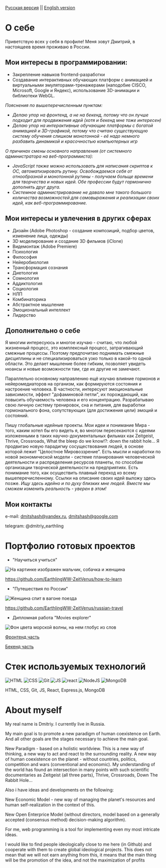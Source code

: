 [Русская версия](#%D0%BE-%D1%81%D0%B5%D0%B1%D0%B5) || [English version](#about-myself)
# О себе
Приветствую всех у себя в профиле!
Меня зовут Дмитрий, в настоящеев время проживаю в России.
## Мои интересы в программировании:
* Закрепление навыков frontend-разработки
* Создавание интерактивных обучающих платформ с анимацией и виртуальными эмуляторами-тренажерами (наподобие CISCO, Microsoft, Google и Яндекс), использование 3D-анимации и библиотеки WebGL.

_Пояснения по вышеперечисленным пунктам:_
+ _Делаю упор на фронтенд, а не на бекенд, потому что он лучше подходит для продвижения идей (хотя и бекенд мне тоже интересен)_
+ _Делаю упор на интерактивные обучающие платформы с богатой анимацией и 3D-графикой, потому что считаю существующую систему обучения слишком монотонной - её надо немного разбавить динамикой и красочностью компьютерных игр_

_О причинах смены основного направления (от системного администратора на веб-программиста):_
+ _JavaScript также можно использовать для написания скриптов к ОС, автоматизировать рутину. Освобождаемся себя от отнообразной и монотонной рутины - получаем больще времени для творчества и новых идей. Обе профессии будут гармонично дополнять друг друга._
+ _Системное администрирование не давало мне такого большого количества возможностей для самовыражения и реализации своих идей, как веб-программирование._
## Мои интересы и увлечения в других сферах
- Дизайн (Adobe Photoshop - создание композиций, подбор цветов, изменение лица, одежды)
- 3D моделирование и создание 3D фильмов (iClone)
- Видемонтаж (Adobe Premiere)
- Психология
- Философия
- Нейеробиология
- Трансформация сознания
- Диетология
- Сомнология
- Аддиктология
- Социология
- НЛП
- Комбинаторика
- Абстрактное мышление
- Эмоциональный интеллект
- Лидерство
## Дополнительно о себе
Я многим интересуюсь и многое изучаю - считаю, что любой жизненный процесс, это комплексный процесс, затрагивающий смежные процессы. Поэтому предпочитаю поднимать смежные дисциплины и не специализироваться узко только в какой-то одной области. Это делает мышление более гибким, позволяет увидеть нюансы и новые возможности там, где их другие не замечают.

Параллельно основному направлению ещё изучаю влияние гормонов и нейеромедиаторов на организм, как формируются состояния и настроение человека. В частности, интересуют эмоциональные зависимости, эффект "дофаминовой петли", их порождающий, как повысить обучаемость человека и его концентрацию. Разрабатываю свою личную систему тренировок, сна и питания, для выработки гормонального фона, сопутствующих (для достижения цели) эмоций и состояний.

Пишу глобальные идейные проекты. Мои идеи и понимание Мира - того, каким хотел бы его видеть я, во многом пересекаются с идеями изложенными в таких научно-документальных фильмах как Zeitgeist, Thrive, Crossroads, What the bleep do we know!?: down the rabbit hole... Я продвигаю новую парадигму сосуществования людей, в основе которой лежит "Целостное Мировоззрение". Есть мысли и наработки по новой экономической модели - системе планирования человеческой деятельности и распределения ресурсов планеты, по способам организации творческой деятельности на предприятиях. Есть понимание того, как осуществить плавный переход ко всему вышеперечисленному. Ссылки на описание своих идей выложу здесь позже. *Ищу здесь идейно и по духу близких мне людей. Вместе мы сможем изменить реальность - уверен в этом!*
## Мои контакты
e-mail: dmitshash@yandex.ru, dmitshash@google.com

telegram: @dmitriy_earthling

# Портфолио готовых проектов
* "Научиться учиться"

![На картинке изображен мальчик, собачка и женщина](https://github.com/EarthlingWW-ZeitVenus/EarthlingWW-ZeitVenus/assets/63965086/1dfe1bfa-cf51-4983-89b2-64cc7b0357e0)

https://github.com/EarthlingWW-ZeitVenus/how-to-learn
* "Путешествия по России"

![Женщина спит в вагоне поезда](https://github.com/EarthlingWW-ZeitVenus/EarthlingWW-ZeitVenus/assets/63965086/d5c11137-3de5-4a82-85a1-b92d3bf0df28)

https://github.com/EarthlingWW-ZeitVenus/russian-travel
* Дипломная работа "Movies explorer"

![Фон цвета морской волны, на нем глобус из слов](https://github.com/EarthlingWW-ZeitVenus/EarthlingWW-ZeitVenus/assets/63965086/cce6e39a-d5cb-4156-81a3-291f878f4bb2)

[Фронтенд часть](https://github.com/EarthlingWW-ZeitVenus/movies-explorer-frontend)

[Бекенд часть](https://github.com/EarthlingWW-ZeitVenus/movies-explorer-api)

# Стек используемых технологий

![HTML](https://github.com/EarthlingWW-ZeitVenus/EarthlingWW-ZeitVenus/assets/63965086/c01f6e93-0bff-4908-9d3a-4c3923af6208)
![CSS](https://github.com/EarthlingWW-ZeitVenus/EarthlingWW-ZeitVenus/assets/63965086/9678f093-475e-42af-b7ae-f4916a55ab71)
![Git](https://github.com/EarthlingWW-ZeitVenus/EarthlingWW-ZeitVenus/assets/63965086/c3142399-e059-4870-992c-bb9a6e64724c)
![JS](https://github.com/EarthlingWW-ZeitVenus/EarthlingWW-ZeitVenus/assets/63965086/8ca76f21-2c3d-4d60-b930-d52cc74b4b78)
![react](https://github.com/EarthlingWW-ZeitVenus/EarthlingWW-ZeitVenus/assets/63965086/ca83f768-82c2-40d1-bf9d-529b8a4ba793)
![NodeJS](https://github.com/EarthlingWW-ZeitVenus/EarthlingWW-ZeitVenus/assets/63965086/98ffe5be-18ae-4033-8664-1df6063129f3)
![MongoDB](https://github.com/EarthlingWW-ZeitVenus/EarthlingWW-ZeitVenus/assets/63965086/c920c5ec-a779-4104-8c43-91aaf7bb3370)

HTML, CSS, Git, JS, React, Express.js, MongoDB
# About myself
My real name is Dmitriy. I currently live in Russia.

My main goal is to promote a new paradigm of human coexistence on Earth. And all other goals are the stages necessary to achieve the main goal.

New Paradigm - based on a holistic worldview. This is a new way of thinking, a new way to act and react to the surrounding reality. A new way of human coexistence on the planet - without countries, politics, competition and wars (conventional and economic). My understanding of the world has found an intersection in many points with such scientific documentaries as Zeitgeist (all three parts), Thrive, Crossroads, Down The Rabbit Hole...

Also i have ideas and developments on the following:

New Economic Model - new way of managing the planet's resources and human self-realization in the context of this.

New Open Enterprice Model (without directors, model based on a generally accepted (consensus method) decision-making algorithm).

For me, web programming is a tool for implementing even my most intricate ideas.

I would like to find people ideologically close to me here (in Github) and cooperate with them to create global ideological projects.
This does not mean that we will not earn anything from this, it means that the main thing will be the promotion of the idea, and not the maximization of profits

